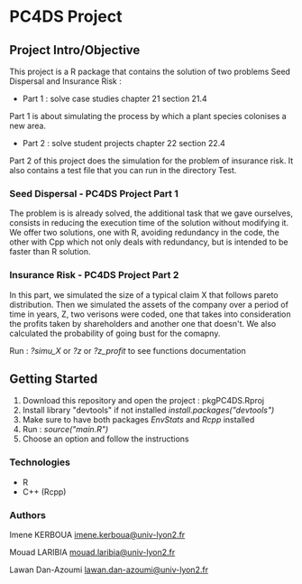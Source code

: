 # PC4DS Project

## Project Intro/Objective
This project is a R package that contains the solution of two problems Seed Dispersal and Insurance Risk :

* Part 1 : solve case studies chapter 21 section 21.4

Part 1 is about simulating the process by which a plant species colonises a new area.

* Part 2 : solve student projects chapter 22 section 22.4

Part 2 of this project does the simulation for the problem of insurance risk. 
It also contains a test file that you can run in the directory Test.


### Seed Dispersal - PC4DS Project Part 1

The problem is is already solved, the additional task that we gave ourselves, 
consists in reducing the execution time of the solution without modifying it.
We offer two solutions, one with R, avoiding redundancy in the code, 
the other with Cpp which not only deals with redundancy, but is intended to be faster than R solution.


### Insurance Risk - PC4DS Project Part 2

In this part, we simulated the size of a typical claim X that follows pareto distribution. Then we simulated the assets of the company over a period of time in years, Z, two verisons were coded, one that takes into consideration the profits taken by shareholders and another one that doesn't. We also calculated the probability of going bust for the comapny.

Run : *?simu_X* or *?z* or *?z_profit* to see functions documentation

## Getting Started
1. Download this repository and open the project : pkgPC4DS.Rproj
2. Install library "devtools" if not installed *install.packages("devtools")*
3. Make sure to have both packages *EnvStats* and *Rcpp* installed
4. Run : *source("main.R")*
5. Choose an option and follow the instructions

### Technologies
* R
* C++ (Rcpp)

### Authors 
Imene KERBOUA imene.kerboua@univ-lyon2.fr

Mouad LARIBIA mouad.laribia@univ-lyon2.fr

Lawan Dan-Azoumi lawan.dan-azoumi@univ-lyon2.fr
